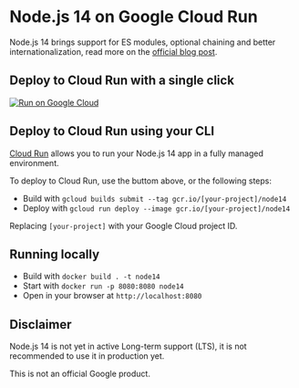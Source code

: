 # Node.js 14 on Google Cloud Run

Node.js 14 brings support for ES modules, optional chaining and better internationalization, read more on the [official blog post](https://medium.com/@nodejs/node-js-version-14-available-now-8170d384567e).

## Deploy to Cloud Run with a single click

[![Run on Google Cloud](https://deploy.cloud.run/button.svg)](https://deploy.cloud.run)

## Deploy to Cloud Run using your CLI

[Cloud Run](https://cloud.run) allows you to run your Node.js 14 app in a fully managed environment.

To deploy to Cloud Run, use the buttom above, or the following steps:

* Build with `gcloud builds submit --tag gcr.io/[your-project]/node14`
* Deploy with `gcloud run deploy --image gcr.io/[your-project]/node14`

Replacing `[your-project]` with your Google Cloud project ID.

## Running locally

* Build with `docker build . -t node14`
* Start with `docker run -p 8080:8080 node14`
* Open in your browser at `http://localhost:8080`

## Disclaimer

Node.js 14 is not yet in active Long-term support (LTS), it is not recommended to use it in production yet.

This is not an official Google product.
